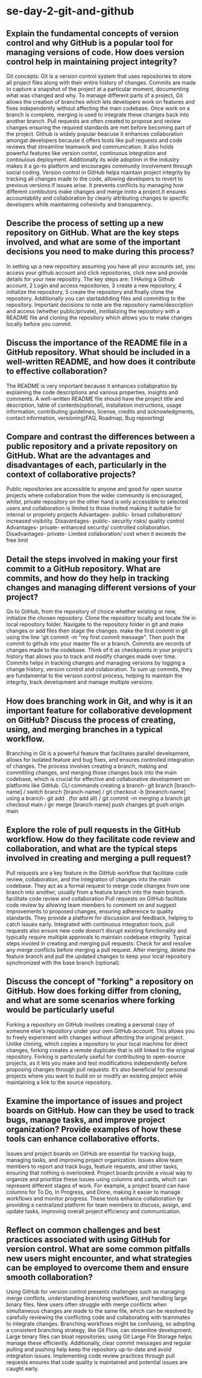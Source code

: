 # se-day-2-git-and-github
## Explain the fundamental concepts of version control and why GitHub is a popular tool for managing versions of code. How does version control help in maintaining project integrity?
Git concepts: Git is a version control system that uses repositories to store all project files along with their entire history of changes. Commits are made to capture a snapshot of the project at a particular moment, documenting what was changed and why. To manage different parts of a project, Git allows the creation of branches which lets developers work on features and fixes independently without affecting the main codebase. Once work on a branch is complete, merging is used to integrate these changes back into another branch. Pull requests are often created to propose and review changes ensuring the required standards are met before becoming part of the project.
Github is widely popular beacuse it enhances collaboration amongst developers because it offers tools like pull requests and code reviews that streamline teamwork and communication. It also holds powerful features like version contol, continuous integration and continuious deployment. Additionally its wide adoption in the industry makes it a go-to platform and encourages community involvement through social coding.
Version control in GitHub helps maintain project integrity by tracking all changes made to the code, allowing developers to revert to previous versions if issues arise. It prevents conflicts by managing how different contibutors make changes and merge innto a project.It ensures accountability and collaboration by clearly attributing changes to specific developers while maintaining cohesivity and transparency.
## Describe the process of setting up a new repository on GitHub. What are the key steps involved, and what are some of the important decisions you need to make during this process?
In setting up a new repository assuming you have all your accounts set, you access your github account and click repositories, click new and provide details for your new repositiry. The key steps are: 1 HAving a Github account, 2 Login and access repositories, 3 create a new repository, 4 initialize the repository, 5 create the repository and finally clone the repository. Additionally you can startaddiding files and commiting to the repository. Important decisions to note are the repository name/description and access (whether public/private), innitializing the repository with a README file and cloning the repository which allows you to make changes locally before you commit.
## Discuss the importance of the README file in a GitHub repository. What should be included in a well-written README, and how does it contribute to effective collaboration?
The README is very important because it enhances collabpration by explaining the code descriptions and various properties, insights and comments. A well-written README file should have the project title and description, table of contents(optional), installation instructions, usage information, contributing guidelines, license, credits and acknowledgments, contact information, versioning(FAQ, Roadmap, Bug repoorting)
## Compare and contrast the differences between a public repository and a private repository on GitHub. What are the advantages and disadvantages of each, particularly in the context of collaborative projects?
Public repositories are accessible to anyone and good for open source projects where collaboration from the wider community is encouraged, whilst, private repository on the other hand is only accessible to selected users and collaboration is limited to those invited making it suitable for internal or propriety projects
Advantages- public- broad collaboration/ increased visibility. Disavantages- public- security risks/ quality control
Advantages- private- enhanced security/ controlled collaboration. Disadvantages- private- Limited collaboration/ cost when it exceeds the free limit
## Detail the steps involved in making your first commit to a GitHub repository. What are commits, and how do they help in tracking changes and managing different versions of your project?
Go to GitHub, from the repository of choice whether existing or new, initialize the chosen repository. Clone the repository locally and locate file in local repository folder. Navigate to the repository folder in  git and make changes or add files then stage the changes. make the first commit in git using the line 'git commit -m "my first commit message". Then push the commit to github into your master file or a branch.
Commits are records of changes made to the codebase. Think of it as checkpoints in your projrct's history that allows you to track and modify changes made over time. Commits helps in tracking changes and managing versions by logging a change history, version control and colaboration. To sum up commits, they are fundamental to the version control process, helping to maintain the integrity, track development and manage multiple versions.
## How does branching work in Git, and why is it an important feature for collaborative development on GitHub? Discuss the process of creating, using, and merging branches in a typical workflow.
Branching in Git is a powerful feature that facilitates parallel development, allows for isolated feature and bug fixes, and ensures controlled integration of changes. The process involves creating a branch, making and committing changes, and
merging those changes back into the main codebase, which is crucial for effective and collaborative development on platforms like GitHub.
CLI commands
creating a branch- git branch [branch-name] / switch branch [branch-name] / git checkout -b [breanch-name]
using a branch- git add . (for add all) / git commit -m
merging a branch git checkout main / gir merge [branch-name]
push changes git push origin main
## Explore the role of pull requests in the GitHub workflow. How do they facilitate code review and collaboration, and what are the typical steps involved in creating and merging a pull request?
Pull requests are a key feature in the GitHub workflow that facilitate code review, collaboration, and the integration of changes into the main codebase. They act as a formal request to merge code changes from one branch into another, usually from a feature branch into the main branch.
facilitate code review and collaboration
Pull requests on GitHub facilitate code review by allowing team members to comment on and suggest improvements to proposed changes, ensuring adherence to quality standards. They provide a platform for discussion and feedback, helping to catch issues early. Integrated with continuous integration tools, pull requests also ensure new code doesn’t disrupt existing functionality and typically require multiple approvals to maintain codebase integrity.
Typical steps involed in creating and merging pull requests: Check for and resolve any merge conflicts before merging a pull request. After merging, delete the feature branch and pull the updated changes to keep your local repository synchronized with the base branch (optional).
## Discuss the concept of "forking" a repository on GitHub. How does forking differ from cloning, and what are some scenarios where forking would be particularly useful
Forking a repository on GitHub involves creating a personal copy of someone else's repository under your own GitHub account. This allows you to freely experiment with changes without affecting the original project. Unlike cloning, which copies a repository to your local machine for direct changes, forking creates a remote duplicate that is still linked to the original repository. Forking is particularly useful for contributing to open-source projects, as it lets you make and test modifications independently before proposing changes through pull requests. It’s also beneficial for personal projects where you want to build on or modify an existing project while maintaining a link to the source repository.
## Examine the importance of issues and project boards on GitHub. How can they be used to track bugs, manage tasks, and improve project organization? Provide examples of how these tools can enhance collaborative efforts.
Issues and project boards on GitHub are essential for tracking bugs, managing tasks, and improving project organization. Issues allow team members to report and track bugs, feature requests, and other tasks, ensuring that nothing is overlooked. Project boards provide a visual way to organize and prioritize these issues using columns and cards, which can represent different stages of work. For example, a project board can have columns for To Do, In Progress, and Done, making it easier to manage workflows and monitor progress. These tools enhance collaboration by providing a centralized platform for team members to discuss, assign, and update tasks, improving overall project efficiency and communication.
## Reflect on common challenges and best practices associated with using GitHub for version control. What are some common pitfalls new users might encounter, and what strategies can be employed to overcome them and ensure smooth collaboration?
Using GitHub for version control presents challenges such as managing merge conflicts, understanding branching workflows, and handling large binary files. New users often struggle with merge conflicts when simultaneous changes are made to the same file, which can be resolved by carefully reviewing the conflicting code and collaborating with teammates to integrate changes. Branching workflows might be confusing, so adopting a consistent branching strategy, like Git Flow, can streamline development. Large binary files can bloat repositories; using Git Large File Storage helps manage these efficiently. Additionally, clear commit messages and regular pulling and pushing help keep the repository up-to-date and avoid integration issues. Implementing code review practices through pull requests ensures that code quality is maintained and potential issues are caught early.
